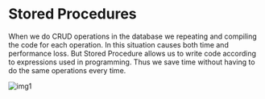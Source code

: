# Stored Procedures

When we do CRUD operations in the database we repeating and compiling the code for each operation. In this situation causes both time and performance loss. But Stored Procedure allows us to write code according to expressions used in programming. Thus we save time without having to do the same operations every time.

![img1](https://f4n3x6c5.stackpathcdn.com/UploadFile/3d39b4/basic-of-stored-procedures/Images/SP2.jpg)
